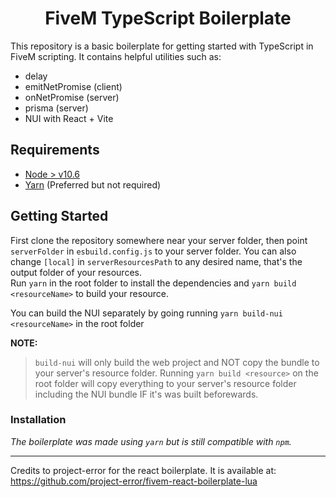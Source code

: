 <h1 align="center">FiveM TypeScript Boilerplate</h1>

This repository is a basic boilerplate for getting started
with TypeScript in FiveM scripting. It contains helpful utilities such as:
* delay
* emitNetPromise (client)
* onNetPromise (server)
* prisma (server)
* NUI with React + Vite


## Requirements
* [Node > v10.6](https://nodejs.org/en/)
* [Yarn](https://yarnpkg.com/getting-started/install) (Preferred but not required)


## Getting Started
First clone the repository somewhere near your server folder, 
then point `serverFolder` in `esbuild.config.js` to your server folder.
You can also change `[local]` in `serverResourcesPath` to any desired name, that's 
the output folder of your resources.  
Run `yarn` in the root folder to install the dependencies and `yarn build <resourceName>` to build your resource.  

You can build the NUI separately by going running `yarn build-nui <resourceName>` in the root folder  

**NOTE:**
> `build-nui` will only build the web project and NOT copy the bundle to your server's resource folder. Running `yarn build <resource>` on the root folder will copy everything to your server's resource folder including the NUI bundle IF it's was built beforewards.

### Installation
*The boilerplate was made using `yarn` but is still compatible with
`npm`.*

---

Credits to project-error for the react boilerplate. It is available at: 
https://github.com/project-error/fivem-react-boilerplate-lua
